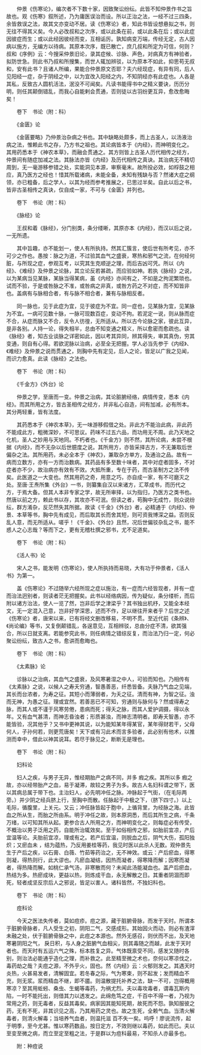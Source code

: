 <!-- { "loadSidebar": true } -->
　　仲景《伤寒论》，编次者不下数十家，因致聚讼纷纭。此皆不知仲景作书之旨故也。观《伤寒》叙所述，乃为庸医误治而设。所以正治之法，一经不过三四条，余皆救误之法，故其文亦变动不居。读《伤寒论》者，知此书皆设想悬拟之书，则无往不得其义矣。今人必改叔和之次序，或以此条在前，或以此条在后；或以此症因彼症而生；或以此经因彼经而变，互相诟厉。孰知病变万端，传经无定，古人因病以施方，无编方以待病。其原本次序，既已散亡，庶几叔和所定为可信，何则？叔和《序例》云：今搜采仲景旧论，录其症候、诊脉、声色，对病真方有神验者，拟防世急。则此书乃叔和所搜集，而世人辄加辨驳，以为原本不如此，抑思苟无叔和，安有此书？且诸人所编，果能合仲景原文否耶？夫六经现症，有异有同，后人见阳经一症，杂于阴经之中，以为宜改入阳经之内，不知阴经亦有此症也。人各是其私，反致古人圆机活法，泯没不可闻矣。凡读书能得书中之精义要诀，历历分明，则任其颠倒错乱，而我心自能剌会贯通，否则徒以古羽纷更互异，愈改愈晦矣！

　　卷下　书论（附：科）

　　《金匮》论

　　《金匮要略》乃仲景治杂病之书也。其中缺略处颇多，而上古圣人，以汤液治病之法，惟赖此书之存，乃方书之祖也。其论病皆本于《内经》，而神明变化之。其用药悉本于《神农本草》，而融会贯通之。其方则皆上古圣人历代相传之经方，仲景间有随症加减之法。其脉法亦皆《内经》及历代相传之真诀。其治病无不精切周到，无一毫游移参错之处，实能洞见本源，审察毫末。故所投必效，如桴鼓之相应，真乃医方之经也！惜其所载诸病，未能全备，未知有残缺与否？然诸大症之纲领，亦已粗备，后之学人，以其为经而参考推展之，已思过半矣。自此以后之书，皆非古圣相传之真诀，仅自成一家，不可与《金匮》并列也。

　　卷下　书论（附：科）

　　《脉经》论

　　王叔和着《脉经》，分门别类，条分缕晰，其原亦本《内经》，而汉以后之说，一无所遗。

　　其中旨趣，亦不能划一，使人有所执持。然其汇簇言，使后世有所考见，亦不可少之作也。愚按：脉之为道，不过验其血气之盛衰，寒热和邪气之流，在何经何脏，与所现之症，参观互考，以究其生克顺逆之理，而后吉凶可凭。所以《内经》、《难经》及仲景之论脉，其立论反若甚疏，而应验如神。若执《脉经》之说，以为某病当见某脉，某脉当得某病，虽《内经》亦间有之，不如是之拘泥繁琐也。试而不验，于是或咎脉之不准，或咎病之非真，或咎方药之不对症，而不知皆非也。盖病有与脉相合者，有与脉不相合者，兼有与脉相反者。

　　同一脉也，见于此症为宜，见于彼症为不宜。同一症也，见某脉为宜，见某脉为不宜。一病可见数十脉，一脉可现数百症，变动不拘。若泥定一说，则从脉而症不合，从症而脉又不合，反令人彷徨，无所适从。所以古今论脉之家，彼此互异，是非各别。人持一论，得失相半，总由不知变通之精义，所以愈密而愈疏也。读《脉经》者，知古业谈脉之详密如此，因以考其异同，辨其得失，审其真伪，穷其变通，则自有心得。若欲泥脉以治病，必至全无把握。学人必当先参于《内经》、《难经》及仲景之说而贯通之，则胸中先有定见，后人之论，皆足以广我之见闻，而识力愈真。此读《脉经》之法也。

　　卷下　书论（附：科）

　　《千金方》《外台》论

　　仲景之学，至唐而一变。仲景之治病，其论脏腑经络，病情传变，悉本《内经》。而其所用之方，皆古圣相传之经方，并非私心自造，间有加减，必有所本。其分两轻重，皆有法度。

　　其药悉本于《神农本草》，无一味游移假借之处。非此方不能治此病，非此药不能成此方，粗微深妙，不可思议。药味不过五六品，而功用无不周。此乃天地之化机，圣人之妙用与天地同。不朽者也。《千金方》则不然，其所论病，未尝不根据《内经》，而不无杂以后世臆度之说。其所用方，亦皆采择古方，不无兼取后世偏杂之法。其所用药，未必全本于《神农》，兼取杂方单方，及通治之品。故有一病而立数方，亦有一方而治数病。其药品有多至数十味者，其中对症者固多，不对症者亦不少，故治病亦有效有不效。大抵所重，专在于药，而古圣制方之法不传矣。此医道之一大变也。然其用药之奇，用意之巧，亦自成一家，有不可磨灭之处。至唐·王焘所集《外台》一书，则纂集自汉以来诸方，汇萃成书，而历代之方，于焉大备。但其人本非专家之学，故无所审择，以为指归，乃医方之类书也。然唐以前之方，赖此书以存，其攻亦不可泯。但读之者，苟胸中无成竹，则众说纷纭，群方淆杂，反茫然失其所据。故读《千金》《外台》者，必精通于《内经》、仲景、本草等书，胸中先有成见，而后取其长而舍其短，则可资我博深之益。否则反乱人意，而无所适从。嗟乎！《千金》、《外台》且然，况后世偏驳杂乱之书，能不惑人之心志哉？等而下之，更有无稽杜撰之邪书，尤不足道矣。

　　卷下　书论（附：科）

　　《活人书》论

　　宋人之书，能发明《伤寒论》，使人所执持而易晓，大有功于仲景者，《活人书》为第一。

　　盖《伤寒论》不过随举六经所现之症以施治，有一症而六经皆现者，并有一症而治法迥别者，则读者茫无把握矣。此书以经络病因，传为疑似，条分缕析，而后附以诸方治法，使人一览了然，岂非后学之津梁乎？其书独出机杼，又能全本经文，无一定混入己意，岂非好学深思，述而不作，足以继往开来者乎？后世之述《伤寒论》者，唐宋以来，已有将经文删改移易，不明不贯。至近代前《条辨》、《尚论编》等书，又复倒颠错乱，各逞意见，互相辨驳，总由分症不清，欲其强合，所以日就支离。若能参究此书，则任病情之错综反复，而治法乃归一定，何必聚讼纷纭，致古人之书，愈讲而愈晦也。

　　卷下　书论（附：科）

　　《太素脉》论

　　诊脉以之治病，其血气之盛衰，及风寒暑湿之中人，可验而知也。乃相传有《太素脉》之说，以候人之寿夭穷通，智愚善恶，纤悉皆备。夫脉乃气血之见端，其长而台浓者，为寿之征。其短小而薄弱者，为夭之征。清而有神，为智之征。浊而无神，为愚之征。理或宜然。若善恶已不可知，穷通则与脉何与？然或得寿之脉，而其人或不谨于风寒劳倦，患病而死；得夭之脉，而其人爱护调摄，得以永年。又有血气甚清，而神志昏浊者；形质甚浊，而神志清明者。即寿夭智愚，亦不能皆验，况其他乎？又书中更神其说，以为能知某年得某官，某年得财若干，父母何人，子孙何若，则更荒唐矣！天下或有习此术而言多验者，此必别有他术，以推测而幸中，借此以神其说耳。若尽于脉见之，断断无是理也。

　　卷下　书论（附：科）

　　妇科论

　　妇人之疾，与男子无异，惟经期胎产之病不同，并多 瘕之疾。其所以多 瘕之故，亦以经带胎产之血，易于凝滞，故较之男子为多。故古人名妇科谓之带下，医以其病总属于带下也。主治妇人，必先明冲任之脉。冲脉起于气街，（在毛际两旁。）并少阴之经兵脐上行，至胸中而散。任脉起于中极之下，（脐下四寸。）以上毛际，循腹里，上关元。又云；冲任脉皆起于胞中，上循背里，为经脉之海。此皆血之所从生，而胎之所由系。明于冲任之故，则本原洞悉，而后其所生之病，千条万绪，以可知其所从起。更参合古人所用之方，而神明变化之，则每症必有传受，不概治以男子泛用之药，自能所治辄效矣。至于如俗相传之邪，如胎前宜凉，产后宜温等论。夫胎前宜凉，理或有之。若产后宜温，则脱血之后，阴气大伤，孤阳独炽；又瘀血未 ，结为蕴热，乃反用姜桂等药，我见时医以此杀人无数。观仲景先生于产后之疾，以石膏、白薇、竹茹等药治之，无不神效。或云：产后瘀血，得寒则凝，得热则行，此大谬也。凡瘀血凝结，因热而凝者，得寒降而解；因寒而凝者，得热降而解。如桃仁承气汤，非寒散而何？未闻此汤能凝血也。盖产后瘀血，热结为多。热瘀成块，更益以热，则炼成干血，永无解散之日。其重者阴涸而即死，轻者成坚反宗后人之邪说，皆足以害人。诸科皆然，不独妇科也。

　　卷下　书论（附：科）

　　痘科论

　　今天之医法失传者，莫如痘疹。痘之源，藏于脏腑骨脉，而发于天时。所谓本于脏腑骨脉者，凡人受生之初，阴阳二气，交感成形。其始因火而动，则必有渣滓未融之处，伏于脏腑骨脉之中，此痘之本源也。然外无感召，则伏而不出，及天地寒暑阴阳之气， 戾日积，与人身之脏腑气血相尖，则其毒随之而越，此发于天时者也。而天时有五运六气之殊，标本胜复之异。气体既禀受不同，感发又随时各别，则治法必能通乎造化之理，而补救之。此至精至微之术也，奈何以寒凉伐之，毒药劫之哉？夫痘之源，不外乎火，固也。然《内经》云：火郁则发之。其遇天时炎热，火甚易发者，清解固宜。若冬春之际，气为寒束，则不起发；发而精血不充，则无浆。浆而精血不继，即不靥。则温散提托补养之法，缺一不可，岂得概用寒凉？至其用蚯蚓、桑虫、生蝎等毒药，为祸尤烈。夫以毒攻毒者，谓毒瓦斯内陷，一时不能托出，则借其力以透发之。此绵危笃之症，千百中不得一者，乃视为常用之药，则无毒者，反益其毒矣。病家因其能知死期，故死而不怨。孰知服彼之药，无有不死，非其识见之高，乃其用药之灵也。故之生死，全赖气血。当清火解毒者，则清火解毒；当培养气血者，则温托滋 百不失一矣。呜呼！廖说流传，起于明季，至今尤甚。惟以寒药数品，按日定方，不效则继以毒药，如此而已。夫以至变至微之病，而立至定至粗之法，于是群以为痘科最易，不知杀人亦最多也。

　　附：种痘说

